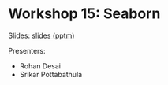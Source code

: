 # Workshop 15: Seaborn

Slides: [slides (pptm)](Seaborn_Workshop.pptm)

Presenters:
 - Rohan Desai
 - Srikar Pottabathula
